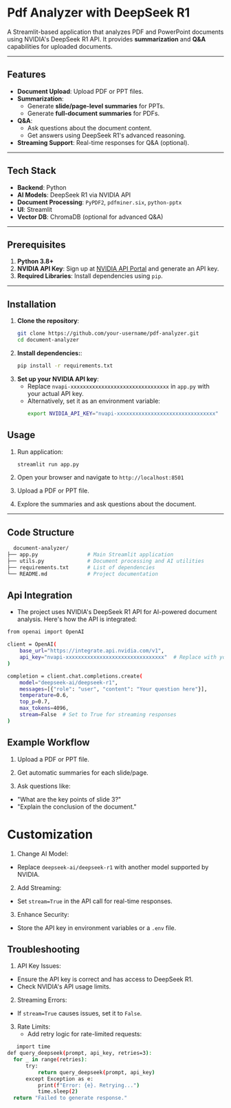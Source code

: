 # Pdf Analyzer with DeepSeek R1

A Streamlit-based application that analyzes PDF and PowerPoint documents using NVIDIA's DeepSeek R1 API. It provides **summarization** and **Q&A** capabilities for uploaded documents.

---

## Features

- **Document Upload**: Upload PDF or PPT files.
- **Summarization**:
  - Generate **slide/page-level summaries** for PPTs.
  - Generate **full-document summaries** for PDFs.
- **Q&A**:
  - Ask questions about the document content.
  - Get answers using DeepSeek R1's advanced reasoning.
- **Streaming Support**: Real-time responses for Q&A (optional).

---

## Tech Stack

- **Backend**: Python
- **AI Models**: DeepSeek R1 via NVIDIA API
- **Document Processing**: `PyPDF2`, `pdfminer.six`, `python-pptx`
- **UI**: Streamlit
- **Vector DB**: ChromaDB (optional for advanced Q&A)

---

## Prerequisites

1. **Python 3.8+**
2. **NVIDIA API Key**: Sign up at [NVIDIA API Portal](https://build.nvidia.com/) and generate an API key.
3. **Required Libraries**: Install dependencies using `pip`.

---

## Installation

1. **Clone the repository**:
   ```bash
   git clone https://github.com/your-username/pdf-analyzer.git
   cd document-analyzer
   
2. **Install dependencies:**:
   ```bash
   pip install -r requirements.txt
   
3. **Set up your NVIDIA API key**:
   - Replace `nvapi-xxxxxxxxxxxxxxxxxxxxxxxxxxxxxxxx` in `app.py` with your actual API key.
   - Alternatively, set it as an environment variable:
     ```bash
     export NVIDIA_API_KEY="nvapi-xxxxxxxxxxxxxxxxxxxxxxxxxxxxxxxx"
## Usage
1. Run application:
   ```bash
   streamlit run app.py
   
2. Open your browser and navigate to `http://localhost:8501`
   
3. Upload a PDF or PPT file.
   
4. Explore the summaries and ask questions about the document.

---

## Code Structure
```bash
  document-analyzer/
├── app.py                # Main Streamlit application
├── utils.py              # Document processing and AI utilities
├── requirements.txt      # List of dependencies
└── README.md             # Project documentation
```

## Api Integration
- The project uses NVIDIA's DeepSeek R1 API for AI-powered document analysis. Here's how the API is integrated:
```bash
from openai import OpenAI

client = OpenAI(
    base_url="https://integrate.api.nvidia.com/v1",
    api_key="nvapi-xxxxxxxxxxxxxxxxxxxxxxxxxxxxxxxx"  # Replace with your API key
)

completion = client.chat.completions.create(
    model="deepseek-ai/deepseek-r1",
    messages=[{"role": "user", "content": "Your question here"}],
    temperature=0.6,
    top_p=0.7,
    max_tokens=4096,
    stream=False  # Set to True for streaming responses
)
```
## Example Workflow
1. Upload a PDF or PPT file.
   
2. Get automatic summaries for each slide/page.
 
3. Ask questions like:
  - "What are the key points of slide 3?"
  - "Explain the conclusion of the document."

# Customization
1. Change AI Model:
  - Replace `deepseek-ai/deepseek-r1` with another model supported by NVIDIA.
    
2. Add Streaming:
  - Set `stream=True` in the API call for real-time responses.
    
3. Enhance Security:
  - Store the API key in environment variables or a `.env` file.
## Troubleshooting
1. API Key Issues:
  - Ensure the API key is correct and has access to DeepSeek R1.
  - Check NVIDIA's API usage limits.
    
2. Streaming Errors:
  - If `stream=True` causes issues, set it to `False`.

3. Rate Limits:
   - Add retry logic for rate-limited requests:
  ```bash
     import time
def query_deepseek(prompt, api_key, retries=3):
    for _ in range(retries):
        try:
            return query_deepseek(prompt, api_key)
        except Exception as e:
            print(f"Error: {e}. Retrying...")
            time.sleep(2)
    return "Failed to generate response."
